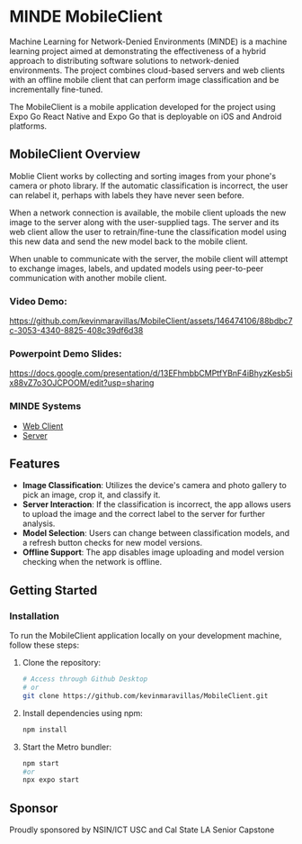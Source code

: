 # MINDE MobileClient
<a name="top"></a>
Machine Learning for Network-Denied Environments (MINDE) is a machine learning project aimed at demonstrating the effectiveness of a hybrid approach to distributing software solutions to network-denied environments. The project combines cloud-based servers and web clients with an offline mobile client that can perform image classification and be incrementally fine-tuned. 

The MobileClient is a mobile application developed for the project using Expo Go React Native and Expo Go that is deployable on iOS and Android platforms. 

## MobileClient Overview
Moblie Client works by collecting and sorting images from your phone's camera or photo library. If the automatic classification is incorrect, the user can relabel it, perhaps with labels they have never seen before.

When a network connection is available, the mobile client uploads the new image to the server along with the user-supplied tags. The server and its web client allow the user to retrain/fine-tune the classification model using this new data and send the new model back to the mobile client.

When unable to communicate with the server, the mobile client will attempt to exchange images, labels, and updated models using peer-to-peer communication with another mobile client.

### Video Demo:
https://github.com/kevinmaravillas/MobileClient/assets/146474106/88bdbc7c-3053-4340-8825-408c39df6d38

### Powerpoint Demo Slides:
https://docs.google.com/presentation/d/13EFhmbbCMPtfYBnF4iBhyzKesb5ix88vZ7o3OJCPOOM/edit?usp=sharing

### MINDE Systems
- [Web Client](https://github.com/Chaoward/Senior-Cap_WebClient)
- [Server](https://github.com/Chaoward/MlNDE_Server/)


## Features
- **Image Classification**: Utilizes the device's camera and photo gallery to pick an image, crop it, and classify it.
- **Server Interaction**: If the classification is incorrect, the app allows users to upload the image and the correct label to the server for further analysis.
- **Model Selection**: Users can change between classification models, and a refresh button checks for new model versions.
- **Offline Support**: The app disables image uploading and model version checking when the network is offline.

## Getting Started
### Installation
To run the MobileClient application locally on your development machine, follow these steps:

1. Clone the repository:
   ```bash
   # Access through Github Desktop
   # or
   git clone https://github.com/kevinmaravillas/MobileClient.git
   ```
2. Install dependencies using npm:
   ```bash
   npm install
   ```
3. Start the Metro bundler:
   ```bash
   npm start
   #or
   npx expo start
   ```
## Sponsor
Proudly sponsored by NSIN/ICT USC and Cal State LA Senior Capstone

